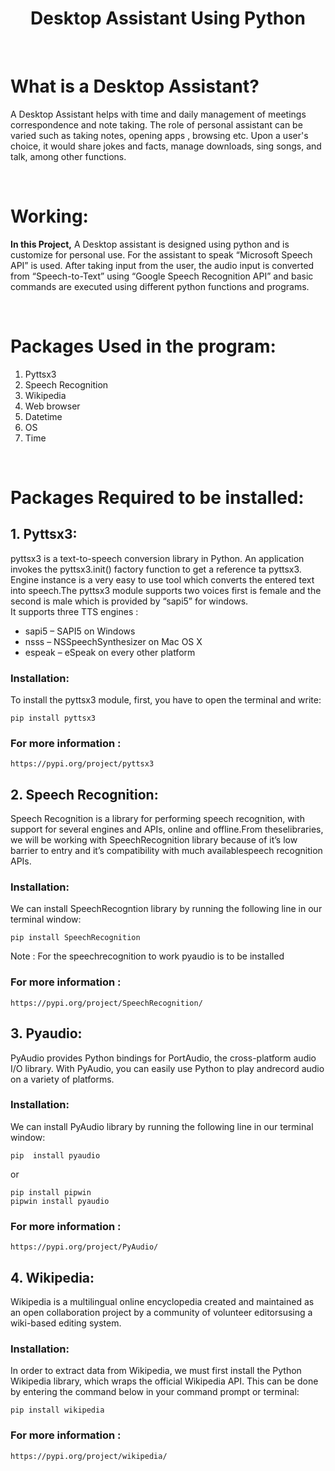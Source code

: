 #  <div align='center'>Desktop Assistant Using Python</div>

&nbsp;
#	What is a Desktop Assistant?
A Desktop Assistant helps with time and daily management of meetings correspondence and note taking. The role of personal assistant can be varied such as taking notes, opening apps , browsing etc. Upon a user's choice, it would share jokes and facts, manage downloads, sing songs, and talk, among other functions.

&nbsp;
#	Working:
**In this Project,** A Desktop assistant is designed using python and is customize for personal use. For the assistant to speak “Microsoft Speech API”  is used. After taking input from the user, the audio input is converted from “Speech-to-Text” using “Google Speech Recognition API” and basic commands are executed using different python functions and programs.

&nbsp;
#   Packages Used in the program:
   1. Pyttsx3
   2. Speech Recognition
   3. Wikipedia
   4. Web browser
   5. Datetime
   6. OS
   7. Time

&nbsp;
&nbsp;
#	Packages Required to be installed:
## 1. Pyttsx3: 
pyttsx3 is a text-to-speech conversion library in Python. An application invokes the pyttsx3.init() factory function to get a reference ta pyttsx3. Engine instance is a very easy to use tool which converts the entered text into speech.The pyttsx3 module supports two voices first is female and the second is male which is provided by “sapi5” for windows.  
It supports three TTS engines :
   - sapi5 – SAPI5 on Windows
   - nsss – NSSpeechSynthesizer on Mac OS X
   - espeak – eSpeak on every other platform

### Installation: 
To install the pyttsx3 module, first, you have to open the terminal and write:

    pip install pyttsx3

### For more information : 
    https://pypi.org/project/pyttsx3

## 2. Speech Recognition:
Speech Recognition is a library for performing speech recognition, with support for several engines and APIs, online and offline.From theselibraries, we will be working with SpeechRecognition library because of it’s low barrier to entry and it’s compatibility with much availablespeech recognition APIs. 

### Installation:
We can install SpeechRecogntion library by running the following line in our terminal window:

    pip install SpeechRecognition

Note : For the speechrecognition to work pyaudio is to be installed

### For more information : 
    https://pypi.org/project/SpeechRecognition/

## 3. Pyaudio:
PyAudio provides Python bindings for PortAudio, the cross-platform audio I/O library. With PyAudio, you can easily use Python to play andrecord audio on a variety of platforms.

### Installation:
We can install PyAudio library by running the following line in our terminal window:

    pip  install pyaudio 

or 

    pip install pipwin
    pipwin install pyaudio

### For more information : 
    https://pypi.org/project/PyAudio/

## 4. Wikipedia:
Wikipedia is a multilingual online encyclopedia created and maintained as an open collaboration project by a community of volunteer editorsusing a wiki-based editing system.

### Installation:
In order to extract data from Wikipedia, we must first install the Python Wikipedia library, which wraps the official Wikipedia API. This can be done by entering the command below in your command prompt or terminal:
    
    pip install wikipedia

### For more information : 
    https://pypi.org/project/wikipedia/

&nbsp;
&nbsp;
